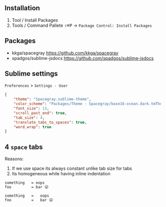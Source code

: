 ## Installation
1. Tool / Install Packages
2. Tools / Command Pallete <kbd title="Shift+Command+P">⇧⌘P</kbd>  -> `Package Control: Install Packages`

## Packages
- kkga/spacegray https://github.com/kkga/spacegray
- spadgos/sublime-jsdocs https://github.com/spadgos/sublime-jsdocs

## Sublime settings
`Preferences` > `Settings - User`
```json
{
    "theme": "Spacegray.sublime-theme",
    "color_scheme": "Packages/Theme - Spacegray/base16-ocean.dark.tmTheme",
    "font_size": 13,
    "scroll_past_end": true,
    "tab_size": 4,
    "translate_tabs_to_spaces": true,
    "word_wrap": true
}
```

## 4 `space` tabs

Reasons:

1. If we use space its always constant unlike tab size for tabs
2. Its homogeneous while having inline indentation

  ```
something   = oops
foo         = bar 😛

something	=	oops
foo			=	bar 😛
  ```
